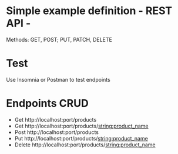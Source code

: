 # Simple example definition - REST API -
Methods: GET, POST; PUT, PATCH, DELETE

# Test 
Use Insomnia or Postman to test endpoints

# Endpoints CRUD
- Get http://localhost:port/products
- Get http://localhost:port/products/<string:product_name>
- Post http://localhost:port/products 
- Put http://localhost:port/products/<string:product_name>
- Delete http://localhost:port/products/<string:product_name>




